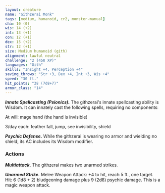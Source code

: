 ```yaml
---
layout: creature
name: "Githzerai Monk"
tags: [medium, humanoid, cr2, monster-manual]
cha: 10 (0)
wis: 14 (+2)
int: 13 (+1)
con: 12 (+1)
dex: 15 (+2)
str: 12 (+1)
size: Medium humanoid (gith)
alignment: lawful neutral
challenge: "2 (450 XP)"
languages: "Gith"
skills: "Insight +4, Perception +4"
saving_throws: "Str +3, Dex +4, Int +3, Wis +4"
speed: "30 ft."
hit_points: "38 (7d8+7)"
armor_class: "14"
---
```


***Innate Spellcasting (Psionics).*** The githzerai's innate spellcasting ability is Wisdom. It can innately cast the following spells, requiring no components:

At will: mage hand (the hand is invisible)

3/day each: feather fall, jump, see invisibility, shield

***Psychic Defense.*** While the githzerai is wearing no armor and wielding no shield, its AC includes its Wisdom modifier.

### Actions

***Multiattack.*** The githzerai makes two unarmed strikes.

***Unarmed Strike.*** Melee Weapon Attack: +4 to hit, reach 5 ft., one target. Hit: 6 (1d8 + 2) bludgeoning damage plus 9 (2d8) psychic damage. This is a magic weapon attack.
